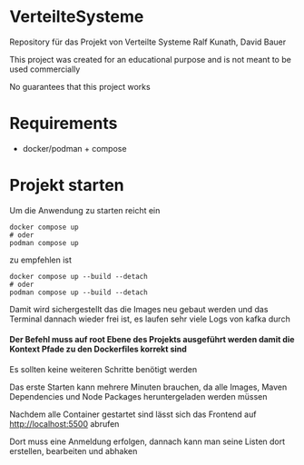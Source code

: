 # VerteilteSysteme
Repository für das Projekt von Verteilte Systeme
Ralf Kunath, David Bauer

This project was created for an educational purpose and is not meant to be used commercially

No guarantees that this project works

# Requirements

* docker/podman + compose

# Projekt starten

Um die Anwendung zu starten reicht ein
```
docker compose up
# oder
podman compose up
```
zu empfehlen ist
```
docker compose up --build --detach
# oder
podman compose up --build --detach
```
Damit wird sichergestellt das die Images neu gebaut werden und das Terminal dannach wieder frei ist, es laufen sehr viele Logs von kafka durch
#### Der Befehl muss auf root Ebene des Projekts ausgeführt werden damit die Kontext Pfade zu den Dockerfiles korrekt sind

Es sollten keine weiteren Schritte benötigt werden

Das erste Starten kann mehrere Minuten brauchen, da alle Images, Maven Dependencies und Node Packages heruntergeladen werden müssen

Nachdem alle Container gestartet sind lässt sich das Frontend auf
<a href=http://localhost:5500>http://localhost:5500</a> abrufen

Dort muss eine Anmeldung erfolgen, dannach kann man seine Listen dort erstellen, bearbeiten und abhaken

